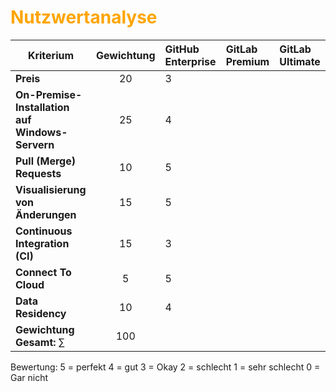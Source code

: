 # <font color = "orange">Nutzwertanalyse</font>
| **Kriterium**                                   | **Gewichtung** | **GitHub Enterprise** | **GitLab Premium** | **GitLab Ultimate** |
| ----------------------------------------------- | :------------: | :-------------------- | :----------------- | :------------------ |
| **Preis**                                       |       20       | 3                     |                    |                     |
| **On-Premise-Installation auf Windows-Servern** |       25       | 4                     |                    |                     |
| **Pull (Merge) Requests**                       |       10       | 5                     |                    |                     |
| **Visualisierung von Änderungen**               |       15       | 5                     |                    |                     |
| **Continuous Integration (CI)**                 |       15       | 3                     |                    |                     |
| **Connect To Cloud**                            |       5        | 5                     |                    |                     |
| **Data Residency**                              |       10       | 4                     |                    |                     |
| **Gewichtung Gesamt:** $\sum$                   |      100       |                       |                    |                     |
Bewertung: 
	5 = perfekt
	4 = gut
	3 = Okay
	2 = schlecht
	1 = sehr schlecht
	0 = Gar nicht